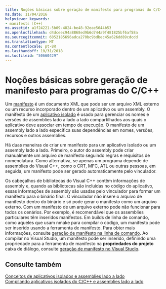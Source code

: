 ```yaml
---
title: Noções básicas sobre geração de manifesto para programas do C/C++
ms.date: 11/04/2016
helpviewer_keywords:
- manifests [C++]
ms.assetid: a1f24221-5b09-4824-be48-92eae5644b53
ms.openlocfilehash: d4dceec94a8868ed9b6d744a9f481825bf6af58a
ms.sourcegitcommit: 6052185696adca270bc9bdbec45a626dd89cdcdd
ms.translationtype: MT
ms.contentlocale: pt-BR
ms.lasthandoff: 10/31/2018
ms.locfileid: "50660429"
---
```

# <a name="understanding-manifest-generation-for-cc-programs"></a>Noções básicas sobre geração de manifesto para programas do C/C++

Um [manifesto](https://msdn.microsoft.com/library/aa375365) é um documento XML que pode ser um arquivo XML externo ou um recurso incorporado dentro de um aplicativo ou um assembly. O manifesto de um [aplicativo isolado](/windows/desktop/SbsCs/isolated-applications) é usado para gerenciar os nomes e versões de assemblies lado a lado a lado compartilhados aos quais o aplicativo deve associar em tempo de execução. O manifesto de um assembly lado a lado especifica suas dependências em nomes, versões, recursos e outros assemblies.

Há duas maneiras de criar um manifesto para um aplicativo isolado ou um assembly lado a lado. Primeiro, o autor do assembly pode criar manualmente um arquivo de manifesto seguindo regras e requisitos de nomenclatura. Como alternativa, se apenas um programa depende de assemblies do Visual C++, como o CRT, MFC, ATL ou outras pessoas, em seguida, um manifesto pode ser gerado automaticamente pelo vinculador.

Os cabeçalhos de bibliotecas do Visual C++ contêm informações de assembly e, quando as bibliotecas são incluídas no código do aplicativo, essas informações de assembly são usadas pelo vinculador para formar um manifesto para o binário final. O vinculador não insere o arquivo de manifesto dentro do binário e só pode gerar o manifesto como um arquivo externo. Com um manifesto de um arquivo externo pode não funcionar para todos os cenários. Por exemplo, é recomendável que os assemblies particulares têm inseridos manifestos. Em builds de linha de comando, como aqueles que usam nmake para compilar o código, um manifesto pode ser inserido usando a ferramenta de manifesto. Para obter mais informações, consulte [geração de manifesto na linha de comando](../build/manifest-generation-at-the-command-line.md). Ao compilar no Visual Studio, um manifesto pode ser inserido, definindo uma propriedade para a ferramenta de manifesto na **propriedades do projeto** caixa de diálogo, consulte [geração de manifesto no Visual Studio](../build/manifest-generation-in-visual-studio.md).

## <a name="see-also"></a>Consulte também

[Conceitos de aplicativos isolados e assemblies lado a lado](../build/concepts-of-isolated-applications-and-side-by-side-assemblies.md)<br/>
[Compilando aplicativos isolados do C/C++ e assemblies lado a lado](../build/building-c-cpp-isolated-applications-and-side-by-side-assemblies.md)